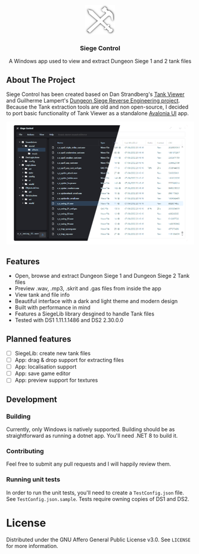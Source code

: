 <div align="center">
    <img src="icon.png" alt="Logo" width="80" height="80">
  <h3 align="center">Siege Control</h3>

  <p align="center">
    A Windows app used to view and extract Dungeon Siege 1 and 2 tank files
  </p>
</div>

## About The Project
Siege Control has been created based on Dan Strandberg's [Tank Viewer](https://www.siegetheday.org/?q=node/3044) and Guilherme Lampert's [Dungeon Siege Reverse Engineering project](https://github.com/glampert/reverse-engineering-dungeon-siege). Because the Tank extraction tools are old and non open-source, I decided to port basic functionality of Tank Viewer as a standalone [Avalonia UI](https://avaloniaui.net/) app.

<div align="center">
    <img src="Screenshots/Sc1.png" alt="Screenshot">
</div>


## Features
* Open, browse and extract Dungeon Siege 1 and Dungeon Siege 2 Tank files
* Preview .wav, .mp3, .skrit and .gas files from inside the app
* View tank and file info
* Beautiful interface with a dark and light theme and modern design
* Built with performance in mind
* Features a SiegeLib library desgined to handle Tank files
* Tested with DS1 1.11.1.1486 and DS2 2.30.0.0

## Planned features
- [ ] SiegeLib: create new tank files
- [ ] App: drag & drop support for extracting files
- [ ] App: localisation support
- [ ] App: save game editor
- [ ] App: preview support for textures

## Development
### Building
Currently, only Windows is natively supported. Building should be as straightforward as running a dotnet app. You'll need .NET 8 to build it.

### Contributing
Feel free to submit any pull requests and I will happily review them. 

### Running unit tests
In order to run the unit tests, you'll need to create a `TestConfig.json` file. See `TestConfig.json.sample`. Tests require owning copies of DS1 and DS2.

# License 
Distributed under the GNU Affero General Public License v3.0. See `LICENSE` for more information.
